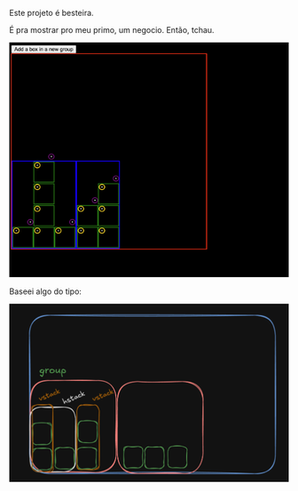 Este projeto é besteira.

É pra mostrar pro meu primo, um negocio. Então, tchau.

![Image](demo.png)

Baseei algo do tipo:

![Image](excal.png)
